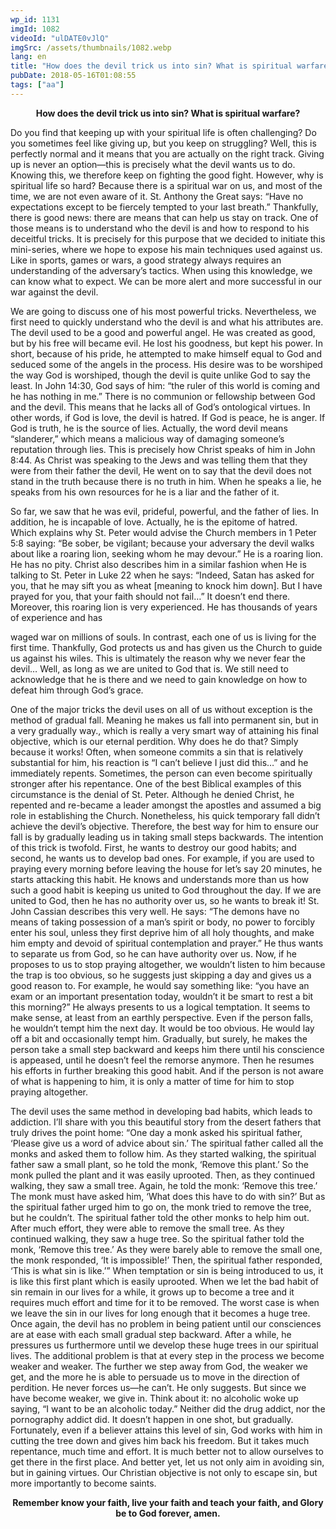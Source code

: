 ```yaml
---
wp_id: 1131
imgId: 1082
videoId: "ulDATE0vJlQ"
imgSrc: /assets/thumbnails/1082.webp
lang: en
title: "How does the devil trick us into sin? What is spiritual warfare?"
pubDate: 2018-05-16T01:08:55
tags: ["aa"]
---
```


<p style="text-align: center;"><strong>How does the devil trick us into sin? What is spiritual warfare?</strong></p>
<p>Do you find that keeping up with your spiritual life is often challenging? Do you sometimes feel like giving up, but you keep on struggling? Well, this is perfectly normal and it means that you are actually on the right track. Giving up is never an option—this is precisely what the devil wants us to do. Knowing this, we therefore keep on fighting the good fight. However, why is spiritual life so hard? Because there is a spiritual war on us, and most of the time, we are not even aware of it. St. Anthony the Great says: “Have no expectations except to be fiercely tempted to your last breath.” Thankfully, there is good news: there are means that can help us stay on track. One of those means is to understand who the devil is and how to respond to his deceitful tricks. It is precisely for this purpose that we decided to initiate this mini-series, where we hope to expose his main techniques used against us. Like in sports, games or wars, a good strategy always requires an understanding of the adversary’s tactics. When using this knowledge, we can know what to expect. We can be more alert and more successful in our war against the devil.</p>
<p>We are going to discuss one of his most powerful tricks. Nevertheless, we first need to quickly understand who the devil is and what his attributes are. The devil used to be a good and powerful angel. He was created as good, but by his free will became evil. He lost his goodness, but kept his power. In short, because of his pride, he attempted to make himself equal to God and seduced some of the angels in the process. His desire was to be worshiped the way God is worshiped, though the devil is quite unlike God to say the least. In John 14:30, God says of him: “the ruler of this world is coming and he has nothing in me.” There is no communion or fellowship between God and the devil. This means that he lacks all of God’s ontological virtues. In other words, if God is love, the devil is hatred. If God is peace, he is anger. If God is truth, he is the source of lies. Actually, the word devil means “slanderer,” which means a malicious way of damaging someone’s reputation through lies. This is precisely how Christ speaks of him in John 8:44. As Christ was speaking to the Jews and was telling them that they were from their father the devil, He went on to say that the devil does not stand in the truth because there is no truth in him. When he speaks a lie, he speaks from his own resources for he is a liar and the father of it.</p>
<p>So far, we saw that he was evil, prideful, powerful, and the father of lies. In addition, he is incapable of love. Actually, he is the epitome of hatred. Which explains why St. Peter would advise the Church members in 1 Peter 5:8 saying: “Be sober, be vigilant; because your adversary the devil walks about like a roaring lion, seeking whom he may devour.” He is a roaring lion. He has no pity. Christ also describes him in a similar fashion when He is talking to St. Peter in Luke 22 when he says: “Indeed, Satan has asked for you, that he may sift you as wheat [meaning to knock him down]. But I have prayed for you, that your faith should not fail…” It doesn’t end there. Moreover, this roaring lion is very experienced. He has thousands of years of experience and has</p>
<p>waged war on millions of souls. In contrast, each one of us is living for the first time. Thankfully, God protects us and has given us the Church to guide us against his wiles. This is ultimately the reason why we never fear the devil… Well, as long as we are united to God that is. We still need to acknowledge that he is there and we need to gain knowledge on how to defeat him through God’s grace.</p>
<p>One of the major tricks the devil uses on all of us without exception is the method of gradual fall. Meaning he makes us fall into permanent sin, but in a very gradually way., which is really a very smart way of attaining his final objective, which is our eternal perdition. Why does he do that? Simply because it works! Often, when someone commits a sin that is relatively substantial for him, his reaction is “I can’t believe I just did this…” and he immediately repents. Sometimes, the person can even become spiritually stronger after his repentance. One of the best Biblical examples of this circumstance is the denial of St. Peter. Although he denied Christ, he repented and re-became a leader amongst the apostles and assumed a big role in establishing the Church. Nonetheless, his quick temporary fall didn’t achieve the devil’s objective. Therefore, the best way for him to ensure our fall is by gradually leading us in taking small steps backwards. The intention of this trick is twofold. First, he wants to destroy our good habits; and second, he wants us to develop bad ones. For example, if you are used to praying every morning before leaving the house for let’s say 20 minutes, he starts attacking this habit. He knows and understands more than us how such a good habit is keeping us united to God throughout the day. If we are united to God, then he has no authority over us, so he wants to break it! St. John Cassian describes this very well. He says: “The demons have no means of taking possession of a man&#8217;s spirit or body, no power to forcibly enter his soul, unless they first deprive him of all holy thoughts, and make him empty and devoid of spiritual contemplation and prayer.” He thus wants to separate us from God, so he can have authority over us. Now, if he proposes to us to stop praying altogether, we wouldn’t listen to him because the trap is too obvious, so he suggests just skipping a day and gives us a good reason to. For example, he would say something like: “you have an exam or an important presentation today, wouldn’t it be smart to rest a bit this morning?” He always presents to us a logical temptation. It seems to make sense, at least from an earthly perspective. Even if the person falls, he wouldn’t tempt him the next day. It would be too obvious. He would lay off a bit and occasionally tempt him. Gradually, but surely, he makes the person take a small step backward and keeps him there until his conscience is appeased, until he doesn’t feel the remorse anymore. Then he resumes his efforts in further breaking this good habit. And if the person is not aware of what is happening to him, it is only a matter of time for him to stop praying altogether.</p>
<p>The devil uses the same method in developing bad habits, which leads to addiction. I’ll share with you this beautiful story from the desert fathers that truly drives the point home: “One day a monk asked his spiritual father, ‘Please give us a word of advice about sin.’ The spiritual father called all the monks and asked them to follow him. As they started walking, the spiritual father saw a small plant, so he told the monk, ‘Remove this plant.’ So the monk pulled the plant and it was easily uprooted. Then, as they continued walking, they saw a small tree. Again, he told the monk: ‘Remove this tree.’ The monk must have asked him, ‘What does this have to do with sin?’ But as the spiritual father urged him to go on, the monk tried to remove the tree, but he couldn’t. The spiritual father told the other monks to help him out. After much effort, they were able to remove the small tree. As they continued walking, they saw a huge tree. So the spiritual father told the monk, ‘Remove this tree.’ As they were barely able to remove the small one, the monk responded, ‘It is impossible!’ Then, the spiritual father responded, ‘This is what sin is like.’” When temptation or sin is being introduced to us, it is like this first plant which is easily uprooted. When we let the bad habit of sin remain in our lives for a while, it grows up to become a tree and it requires much effort and time for it to be removed. The worst case is when we leave the sin in our lives for long enough that it becomes a huge tree. Once again, the devil has no problem in being patient until our consciences are at ease with each small gradual step backward. After a while, he pressures us furthermore until we develop these huge trees in our spiritual lives. The additional problem is that at every step in the process we become weaker and weaker. The further we step away from God, the weaker we get, and the more he is able to persuade us to move in the direction of perdition. He never forces us—he can’t. He only suggests. But since we have become weaker, we give in. Think about it: no alcoholic woke up saying, “I want to be an alcoholic today.” Neither did the drug addict, nor the pornography addict did. It doesn’t happen in one shot, but gradually. Fortunately, even if a believer attains this level of sin, God works with him in cutting the tree down and gives him back his freedom. But it takes much repentance, much time and effort. It is much better not to allow ourselves to get there in the first place. And better yet, let us not only aim in avoiding sin, but in gaining virtues. Our Christian objective is not only to escape sin, but more importantly to become saints.</p>
<p style="text-align: center;"><strong>Remember know your faith, live your faith and teach your faith, and Glory be to God forever, amen.</strong></p>
